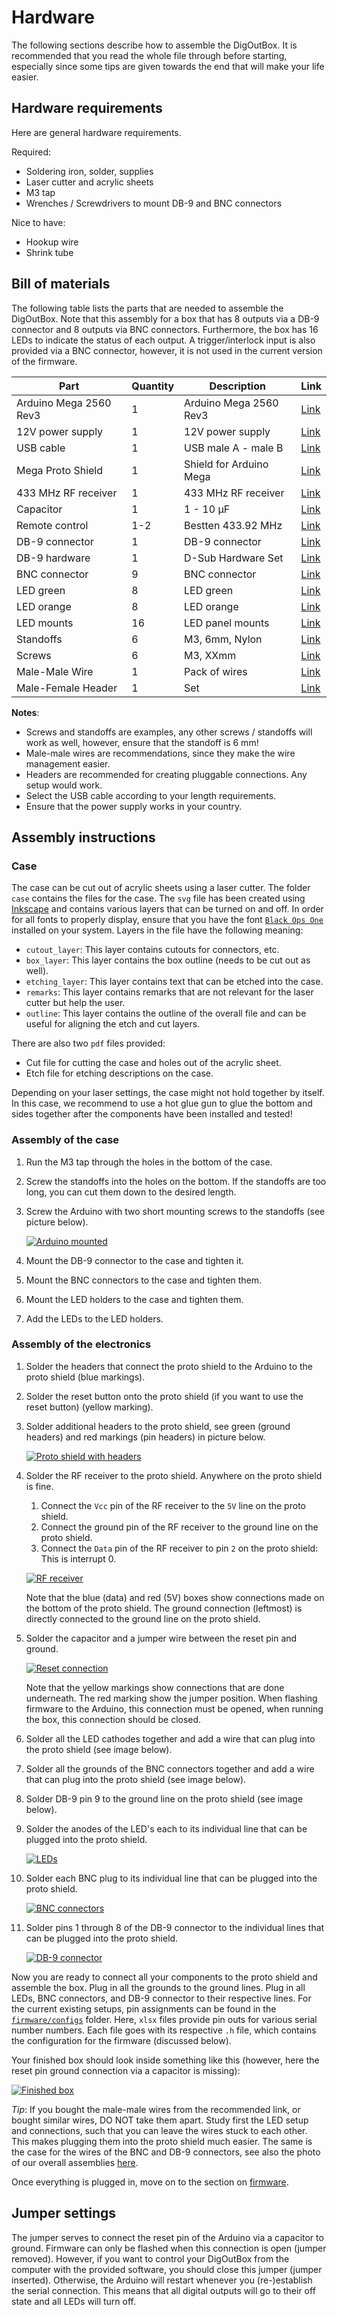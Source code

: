 # Hardware

The following sections describe how to assemble the DigOutBox.
It is recommended that you read the whole file through before starting,
especially since some tips are given towards the end
that will make your life easier.

## Hardware requirements

Here are general hardware requirements.

Required:

- Soldering iron, solder, supplies
- Laser cutter and acrylic sheets
- M3 tap
- Wrenches / Screwdrivers to mount DB-9 and BNC connectors

Nice to have:

- Hookup wire
- Shrink tube

## Bill of materials

The following table lists the parts that are needed to assemble the DigOutBox.
Note that this assembly for a box that has 8 outputs via a DB-9 connector
and 8 outputs via BNC connectors.
Furthermore, the box has 16 LEDs to indicate the status of each output.
A trigger/interlock input is also provided via a BNC connector,
however, it is not used in the current version of the firmware.

| Part                   | Quantity | Description             | Link                                                                                                                                                                                                      |
|------------------------|----------|-------------------------|-----------------------------------------------------------------------------------------------------------------------------------------------------------------------------------------------------------|
| Arduino Mega 2560 Rev3 | 1        | Arduino Mega 2560 Rev3  | [Link](https://store.arduino.cc/products/arduino-mega-2560-rev3)                                                                                                                                          |
 | 12V power supply       | 1        | 12V power supply        | [Link](https://www.digikey.com/en/products/detail/tensility-international-corp/16-00216/13235972)                                                                                                         |
 | USB cable              | 1        | USB male A - male B     | [Link](https://www.digikey.com/en/products/detail/micro-connectors-inc/E07-121BLB/16353389)                                                                                                               |
| Mega Proto Shield      | 1        | Shield for Arduino Mega | [Link](https://www.digikey.com/en/products/detail/dfrobot/DFR0016/7087126)                                                                                                                                |
| 433 MHz RF receiver    | 1        | 433 MHz RF receiver     | [Link](https://www.digikey.com/en/products/detail/rf-solutions/QAM-RX10-433/6235156)                                                                                                                      |
| Capacitor              | 1        | 1 - 10 µF               | [Link](https://www.digikey.com/en/products/detail/kyocera-avx/M39014-02-1415V/3451965)                                                                                                                    |
 | Remote control         | 1-2      | Bestten 433.92 MHz      | [Link](https://ibestten.com/products/wireless-remote-controller-compatible-with-bestten-remote-control-outlet-easy-to-program-5-channels-self-learning-code-12v-23a-battery-included-white)               |
| DB-9 connector         | 1        | DB-9 connector          | [Link](https://www.digikey.com/en/products/detail/mh-connectors/MHDB9SS/16983851)                                                                                                                         |
 | DB-9 hardware          | 1        | D-Sub Hardware Set      | [Link](https://www.digikey.com/en/products/detail/adam-tech/HDW-023/9831277)                                                                                                                              |
| BNC connector          | 9        | BNC connector           | [Link](https://www.digikey.com/en/products/detail/adam-tech/rf1-08-d-00-50-hdw/9830966)                                                                                                                   |
 | LED green              | 8        | LED green               | [Link](https://www.digikey.com/en/products/detail/broadcom-limited/HLMP-3680/637607)                                                                                                                      |
| LED orange             | 8        | LED orange              | [Link](https://www.digikey.com/en/products/detail/broadcom-limited/HLMP-3650/637605)                                                                                                                      |
 | LED mounts             | 16       | LED panel mounts        | [Link](https://www.digikey.com/en/products/detail/sparkfun-electronics/COM-11147/5673798)                                                                                                                 |
 | Standoffs              | 6        | M3, 6mm, Nylon          | [Link](https://www.digikey.com/en/products/detail/essentra-components/CBMFTS210A/4104489)                                                                                                                 |
 | Screws                 | 6        | M3, XXmm                | [Link](https://www.digikey.com/en/products/detail/essentra-components/50M030050I020/11638554)                                                                                                             |
 | Male-Male Wire         | 1        | Pack of wires           | [Link](https://www.amazon.com/Elegoo-EL-CP-004-Multicolored-Breadboard-arduino/dp/B01EV70C78/ref=sr_1_2?crid=1SV39JJOW7BJR&keywords=arduino+wires&qid=1676645212&sprefix=arduino+wire%2Caps%2C175&sr=8-2) |
 | Male-Female Header     | 1        | Set                     | [Link](https://www.amazon.com/2-54mm-Breakaway-Female-Connector-Arduino/dp/B01MQ48T2V/ref=sr_1_5?crid=1BEO0GXQNQ43P&keywords=arduino+headers&qid=1676645393&sprefix=arduino+header%2Caps%2C208&sr=8-5)    |

**Notes**:
- Screws and standoffs are examples, any other screws / standoffs will work as well, however, ensure that the standoff is 6 mm!
- Male-male wires are recommendations, since they make the wire management easier.
- Headers are recommended for creating pluggable connections. Any setup would work.
- Select the USB cable according to your length requirements.
- Ensure that the power supply works in your country.

## Assembly instructions

### Case

The case can be cut out of acrylic sheets using a laser cutter.
The folder `case` contains the files for the case.
The `svg` file has been created using [Inkscape](https://inkscape.org/)
and contains various layers that can be turned on and off.
In order for all fonts to properly display,
ensure that you have the font [`Black Ops One`](https://www.fontsquirrel.com/fonts/black-ops-one)
installed on your system.
Layers in the file have the following meaning:
- `cutout_layer`: This layer contains cutouts for connectors, etc.
- `box_layer`: This layer contains the box outline (needs to be cut out as well).
- `etching_layer`: This layer contains text that can be etched into the case.
- `remarks`: This layer contains remarks that are not relevant for the laser cutter but help the user.
- `outline`: This layer contains the outline of the overall file and can be useful for aligning the etch and cut layers.

There are also two `pdf` files provided:
- Cut file for cutting the case and holes out of the acrylic sheet.
- Etch file for etching descriptions on the case.

Depending on your laser settings,
the case might not hold together by itself.
In this case, we recommend to use a hot glue gun to glue the bottom and sides together
after the components have been installed and tested!

### Assembly of the case

1. Run the M3 tap through the holes in the bottom of the case.
2. Screw the standoffs into the holes on the bottom.
   If the standoffs are too long, you can cut them down to the desired length.
3. Screw the Arduino with two short mounting screws to the standoffs (see picture below).

   [![Arduino mounted](img/hardware/arduino_screwed_in_small.jpeg)](img/hardware/arduino_screwed_in.jpeg)

4. Mount the DB-9 connector to the case and tighten it.
5. Mount the BNC connectors to the case and tighten them.
6. Mount the LED holders to the case and tighten them.
7. Add the LEDs to the LED holders.

### Assembly of the electronics

1. Solder the headers that connect the proto shield to the Arduino to the proto shield (blue markings).
2. Solder the reset button onto the proto shield (if you want to use the reset button) (yellow marking).
3. Solder additional headers to the proto shield, see green (ground headers) and red markings (pin headers) in picture below.

   [![Proto shield with headers](img/hardware/proto_shield_marked_small.jpeg)](img/hardware/proto_shield_marked.jpeg)

4. Solder the RF receiver to the proto shield. Anywhere on the proto shield is fine.
   1. Connect the `Vcc` pin of the RF receiver to the `5V` line on the proto shield.
   2. Connect the ground pin of the RF receiver to the ground line on the proto shield.
   3. Connect the `Data` pin of the RF receiver to pin `2` on the proto shield: This is interrupt 0.

   [![RF receiver](img/hardware/rf_connections_small.jpeg)](img/hardware/rf_connections.jpeg)

   Note that the blue (data) and red (5V) boxes show connections made on the bottom of the proto shield.
   The ground connection (leftmost) is directly connected to the ground line on the proto shield.
5. Solder the capacitor and a jumper wire between the reset pin and ground.

   [![Reset connection](img/hardware/reset_pin_connection_small.jpeg)](img/hardware/reset_pin_connection.jpeg)

   Note that the yellow markings show connections that are done underneath. The red marking show the jumper position.
   When flashing firmware to the Arduino, this connection must be opened, when running the box, this connection should be closed.
6. Solder all the  LED cathodes together and add a wire that can plug into the proto shield (see image below).
7. Solder all the grounds of the BNC connectors together and add a wire that can plug into the proto shield (see image below).
8. Solder DB-9 pin 9 to the ground line on the proto shield (see image below).
9. Solder the anodes of the LED's each to its individual line that can be plugged into the proto shield.

   [![LEDs](img/hardware/led_connections_small.jpeg)](img/hardware/led_connections.jpeg)

10. Solder each BNC plug to its individual line that can be plugged into the proto shield.

    [![BNC connectors](img/hardware/bnc_connections_small.jpeg)](img/hardware/bnc_connections.jpeg)

11. Solder pins 1 through 8 of the DB-9 connector to the individual lines that can be plugged into the proto shield.

    [![DB-9 connector](img/hardware/db9_connections_small.jpeg)](img/hardware/db9_connections.jpeg)

Now you are ready to connect all your components to the proto shield and assemble the box.
Plug in all the grounds to the ground lines.
Plug in all LEDs, BNC connectors, and DB-9 connector to their respective lines.
For the current existing setups,
pin assignments can be found in the
[`firmware/configs`](https://github.com/galactic-forensics/DigOutBox/tree/caa2740d46c07922274ae04c9754127a3d0fd2d2/firmware/configs)
folder.
Here, `xlsx` files provide pin outs for various serial number numbers.
Each file goes with its respective `.h` file, which contains the configuration for the firmware
(discussed below).

Your finished box should look inside something like this
(however, here the reset pin ground connection via a capacitor is missing):

[![Finished box](img/boxes/gfl002_inside_small.jpeg)](/img/boxes/gfl002_inside.jpeg)

*Tip*: If you bought the male-male wires from the recommended link,
or bought similar wires, DO NOT take them apart.
Study first the LED setup and connections,
such that you can leave the wires stuck to each other.
This makes plugging them into the proto shield much easier.
The same is the case for the wires of the BNC and DB-9 connectors,
see also the photo of our overall assemblies [here](images.md).

Once everything is plugged in, move on to the section on [firmware](firmware.md).

## Jumper settings

The jumper serves to connect the reset pin of the Arduino via a capacitor to ground.
Firmware can only be flashed when this connection is open (jumper removed).
However, if you want to control your DigOutBox from the computer with the provided software,
you should close this jumper (jumper inserted).
Otherwise, the Arduino will restart whenever you (re-)establish the serial connection.
This means that all digital outputs will go to their off state and all LEDs will turn off.
